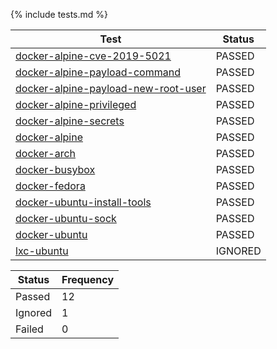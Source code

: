 {% include tests.md %}

| Test | Status |
|-------|-------|
| [docker-alpine-cve-2019-5021](docker-alpine-cve-2019-5021.html) | PASSED |
| [docker-alpine-payload-command](docker-alpine-payload-command.html) | PASSED |
| [docker-alpine-payload-new-root-user](docker-alpine-payload-new-root-user.html) | PASSED |
| [docker-alpine-privileged](docker-alpine-privileged.html) | PASSED |
| [docker-alpine-secrets](docker-alpine-secrets.html) | PASSED |
| [docker-alpine](docker-alpine.html) | PASSED |
| [docker-arch](docker-arch.html) | PASSED |
| [docker-busybox](docker-busybox.html) | PASSED |
| [docker-fedora](docker-fedora.html) | PASSED |
| [docker-ubuntu-install-tools](docker-ubuntu-install-tools.html) | PASSED |
| [docker-ubuntu-sock](docker-ubuntu-sock.html) | PASSED |
| [docker-ubuntu](docker-ubuntu.html) | PASSED |
| [lxc-ubuntu](lxc-ubuntu.html) | IGNORED |


| Status | Frequency |
|-------|-------|
|Passed|12|
|Ignored|1|
|Failed|0|
